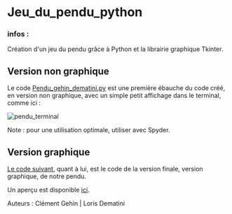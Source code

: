 # Jeu_du_pendu_python
### infos :
Création d'un jeu du pendu grâce à Python et la librairie graphique Tkinter.


## Version non graphique

Le code [Pendu_gehin_dematini.py](https://github.com/clement-ghn/Jeu_du_pendu_python/blob/main/src/Pendu_gehin_dematini.py) est une première ébauche du code créé, en version non graphique, avec un simple petit affichage dans le terminal, comme ici :

![pendu_terminal](https://user-images.githubusercontent.com/93922830/155559719-06755653-cc22-4f9b-9ebc-50b5c8e1476d.PNG)

Note : pour une utilisation optimale, utiliser avec Spyder.


## Version graphique

[Le code suivant](https://github.com/clement-ghn/Jeu_du_pendu_python/blob/main/src/pendu_tkinter_gehin_dematini.py), quant à lui, est le code de la version finale, version graphique, de notre pendu.

Un aperçu est disponible [ici](https://www.clement-gehin.com/jeu_pendu.html).

Auteurs : Clément Gehin | Loris Dematini

